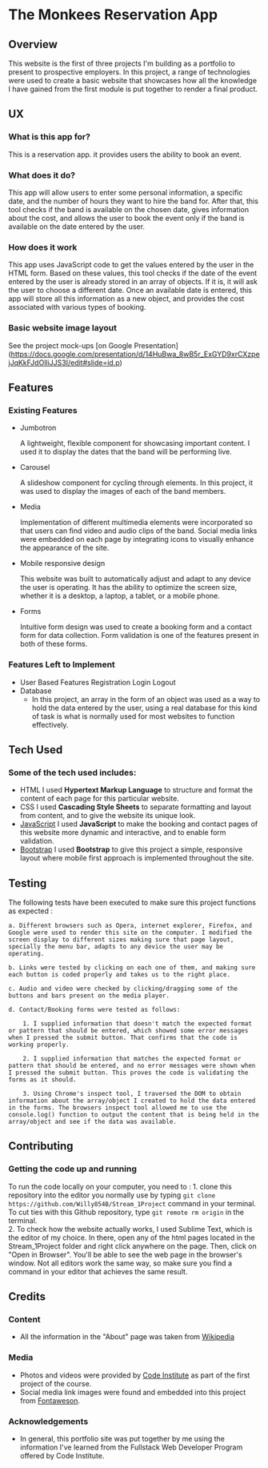 # The Monkees Reservation App
## Overview
This website is the first of three projects I'm building as a portfolio to present to prospective employers. In this project, a range of technologies were used to create a basic website that showcases how all the knowledge I have gained from the first module is put together to render a final product.
## UX
### What is this app for?
This is a reservation app. it provides users the ability to book an event.
### What does it do?
This app will allow users to enter some personal information, a specific date, and the number of hours they want to hire the band for. After that, this tool checks if the band is available on the chosen date, gives information about the cost, and allows the user to book the event only if the band is available on the date entered by the user.
### How does it work
This app uses JavaScript code to get the values entered by the user in the HTML form. Based on these values, this tool checks if the date of the event entered by the user is already stored in an array of objects. If it is, it will ask the user to choose a different date. Once an available date is entered, this app will store all this information as a new object, and provides the cost associated with various types of booking.
### Basic website image layout
See the project mock-ups [on Google Presentation]
(https://docs.google.com/presentation/d/14HuBwa_8wB5r_ExGYD9xrCXzpejJqKkFJdOlliJJS3I/edit#slide=id.p)
## Features
### Existing Features
- Jumbotron

	A lightweight, flexible component for showcasing important content. I used it to display the dates that the band will be performing live.
- Carousel

	A slideshow component for cycling through elements. In this project, it was used to display the images of each of the band members.
- Media

	Implementation of different multimedia elements were incorporated so that users can find video and audio clips of the band.
	Social media links were embedded on each page by integrating icons to visually enhance the appearance of the site.
- Mobile responsive design

	This website was built to automatically adjust and adapt to any device the user is operating. It has the ability to optimize the screen size, whether it is a desktop, a laptop, a tablet, or a mobile phone.
- Forms

	Intuitive form design was used to create a booking form and a contact form for data collection. Form validation is one of the features present in both of these forms.

### Features Left to Implement
- User Based Features
	Registration
	Login
	Logout
- Database
	- In this project, an array in the form of an object was used as a way to hold the data entered by the user, using a real database for this kind of task is what is normally used for most websites to function effectively.

## Tech Used
### Some of the tech used includes:
- HTML
	I used **Hypertext Markup Language** to structure and format the content of each page for this particular website.
- CSS
	I used **Cascading Style Sheets** to separate formatting and layout from content, and to give the website its unique look.
- [JavaScript](https://www.javascript.com)
	I used **JavaScript** to make the booking and contact pages of this website more dynamic and interactive, and to enable form validation.
- [Bootstrap](https://getbootstrap.com/)
   	I used **Bootstrap** to give this project a simple, responsive layout where mobile first approach is implemented throughout the site.

## Testing

The following tests have been executed to make sure this project functions as expected :

	a. Different browsers such as Opera, internet explorer, Firefox, and Google were used to render this site on the computer. I modified the screen display to different sizes making sure that page layout, specially the menu bar, adapts to any device the user may be operating. 

	b. Links were tested by clicking on each one of them, and making sure each button is coded properly and takes us to the right place.

	c. Audio and video were checked by clicking/dragging some of the buttons and bars present on the media player.

	d. Contact/Booking forms were tested as follows:

		1. I supplied information that doesn't match the expected format or pattern that should be entered, which showed some error messages when I pressed the submit button. That confirms that the code is working properly.

		2. I supplied information that matches the expected format or pattern that should be entered, and no error messages were shown when I pressed the submit button. This proves the code is validating the forms as it should.

		3. Using Chrome's inspect tool, I traversed the DOM to obtain information about the array/object I created to hold the data entered in the forms. The browsers inspect tool allowed me to use the console.log() function to output the content that is being held in the array/object and see if the data was available. 

## Contributing
### Getting the code up and running
To run the code locally on your computer, you need to :
	1. clone this repository into the editor you normally use by typing ```git clone https://github.com/Willy854B/Stream_1Project``` command in your terminal. To cut ties with this Github repository, type ```git remote rm origin``` in the terminal.	
	2. To check how the website actually works, I used Sublime Text, which is the editor of my choice. In there, open any of the html pages located in the Stream_1Project folder and right click anywhere on the page. Then, click on "Open in Browser". You'll be able to see the web page in the browser's window. Not all editors work the same way, so make sure you find a command in your editor that achieves the same result. 
## Credits
### Content
- All the information in the "About" page was taken from [Wikipedia](https://en.wikipedia.org/w/index.php?title=Special:Search&search=the+monkees&fulltext=1&profile=default&ns0=1)

### Media
- Photos and videos were provided by [Code Institute](https://codeinstitute.net) as part of the first project of the course.
- Social media link images were found and embedded into this project from [Fontaweson](https://codeinstitute.net).

### Acknowledgements
- In general, this portfolio site was put together by me using the information I've learned from the Fullstack Web Developer Program offered by Code Institute.   